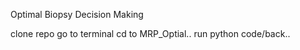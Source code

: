 Optimal Biopsy Decision Making



clone repo 
go to terminal
cd to MRP_Optial..
run python code/back..
